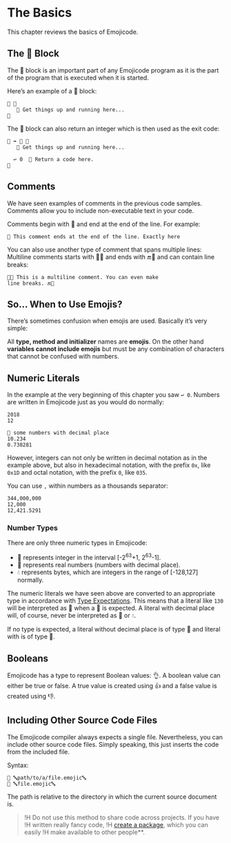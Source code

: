 # The Basics

This chapter reviews the basics of Emojicode.

## The 🏁 Block

The 🏁 block is an important part of any Emojicode program as it is the
part of the program that is executed when it is started.

Here’s an example of a 🏁 block:

```
🏁 🍇
   💭 Get things up and running here...
🍉
```

The 🏁 block can also return an integer which is then used as the exit code:

```
🏁 ➡️ 🔢 🍇
   💭 Get things up and running here...

  ↩️ 0  💭 Return a code here.
🍉
```

## Comments

We have seen examples of comments in the previous code samples. Comments
allow you to include non-executable text in your code.

Comments begin with  💭 and end at the end of the line. For example:

```
💭 This comment ends at the end of the line. Exactly here
```

You can also use another type of comment that spans multiple lines:
Multiline comments starts with 💭🔜 and ends with 🔚💭 and can contain
line breaks:

```
💭🔜 This is a multiline comment. You can even make
line breaks. 🔚💭
```

## So... When to Use Emojis?

There’s sometimes confusion when emojis are used. Basically it’s very simple:

All **type, method and initializer** names are **emojis**. On the
other hand **variables cannot include emojis** but must be any combination of
characters that cannot be confused with numbers.

## Numeric Literals

In the example at the very beginning of this chapter you saw `↩️ 0`. Numbers
are written in Emojicode just as you would do normally:

```
2018
12

💭 some numbers with decimal place
10.234
0.738281
```

However, integers can not only be written in decimal notation as in the example
above, but also in hexadecimal notation, with the prefix `0x`, like `0x1D`
and octal notation, with the prefix `0`, like `035`.

You can use `,` within numbers as a thousands separator:

```
344,000,000
12,000
12,421.5291
```

### Number Types

There are only three numeric types in Emojicode:

- 🔢 represents integer in the interval [-2<sup>63</sup>+1,
2<sup>63</sup>-1].
- 💯 represents real numbers (numbers with decimal place).
- 💧 represents bytes, which are integers in the range of [-128,127] normally.

The numeric literals we have seen above are converted to an appropriate type
in accordance with [Type Expectations](types.html#type-expectations). This means
that a literal like `130` will be interpreted as 💯 when a 💯 is expected.
A literal with decimal place will, of course, never be interpreted as 🔢 or 💧.

If no type is expected, a literal without decimal place is of type 🔢 and literal
with is of type 💯.

## Booleans

Emojicode has a type to represent Boolean values: 👌. A boolean value can either
be true or false. A true value is created using 👍 and a false value is created
using 👎.

## Including Other Source Code Files

The Emojicode compiler always expects a single file. Nevertheless, you
can include other source code files. Simply speaking, this just
inserts the code from the included file.

Syntax:

```
📜 🔤path/to/a/file.emojic🔤
📜 🔤file.emojic🔤
```

The path is relative to the directory in which the current source document is.

>!H Do not use this method to share code across projects. If you have
>!H written really fancy code,
>!H [create a package](/docs/reference/packages.html), which you can easily
>!H make available to other people**.
